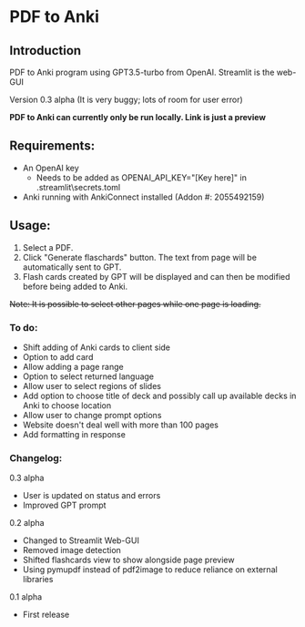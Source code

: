 # PDF to Anki

## Introduction

PDF to Anki program using GPT3.5-turbo from OpenAI. Streamlit is the web-GUI

Version 0.3 alpha (It is very buggy; lots of room for user error)

**PDF to Anki can currently only be run locally. Link is just a preview**

## Requirements:

- An OpenAI key
    - Needs to be added as OPENAI_API_KEY="[Key here]" in .streamlit\secrets.toml
- Anki running with AnkiConnect installed (Addon #: 2055492159)

## Usage:

1. Select a PDF.
2. Click "Generate flaschards" button. The text from page will be automatically sent to GPT.
3. Flash cards created by GPT will be displayed and can then be modified before being added to Anki.

~~Note: It is possible to select other pages while one page is loading.~~

### To do:

- Shift adding of Anki cards to client side
- Option to add card
- Allow adding a page range
- Option to select returned language
- Allow user to select regions of slides
- Add option to choose title of deck and possibly call up available decks in Anki to choose location
- Allow user to change prompt options
- Website doesn't deal well with more than 100 pages
- Add formatting in response

### Changelog:

0.3 alpha
- User is updated on status and errors
- Improved GPT prompt

0.2 alpha
- Changed to Streamlit Web-GUI
- Removed image detection
- Shifted flashcards view to show alongside page preview
- Using pymupdf instead of pdf2image to reduce reliance on external libraries

0.1 alpha
- First release